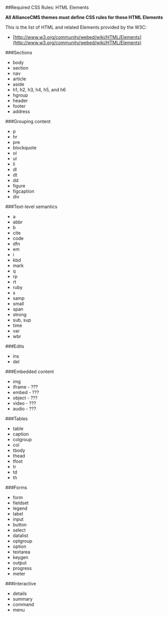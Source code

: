 ##Required CSS Rules: HTML Elements

**All AllianceCMS themes must define CSS rules for these HTML Elements**

This is the list of HTML and related Elements provided by the W3C:

* [http://www.w3.org/community/webed/wiki/HTML/Elements](http://www.w3.org/community/webed/wiki/HTML/Elements)

###Sections

* body
* section
* nav
* article
* aside
* h1, h2, h3, h4, h5, and h6
* hgroup
* header
* footer
* address 

###Grouping content

* p
* hr
* pre
* blockquote
* ol
* ul
* li
* dl
* dt
* dd
* figure
* figcaption
* div

###Text-level semantics

* a
* abbr
* b
* cite
* code
* dfn
* em
* i
* kbd
* mark
* q
* rp
* rt
* ruby
* s
* samp
* small
* span
* strong
* sub, sup
* time
* var
* wbr

###Edits

* ins
* del

###Embedded content

* img
* iframe - ???
* embed - ???
* object - ???
* video - ???
* audio - ???

###Tables

* table
* caption
* colgroup
* col
* tbody
* thead
* tfoot
* tr
* td
* th 

###Forms

* form
* fieldset
* legend
* label
* input
* button
* select
* datalist
* optgroup
* option
* textarea
* keygen
* output
* progress
* meter 

###Interactive

* details
* summary
* command
* menu